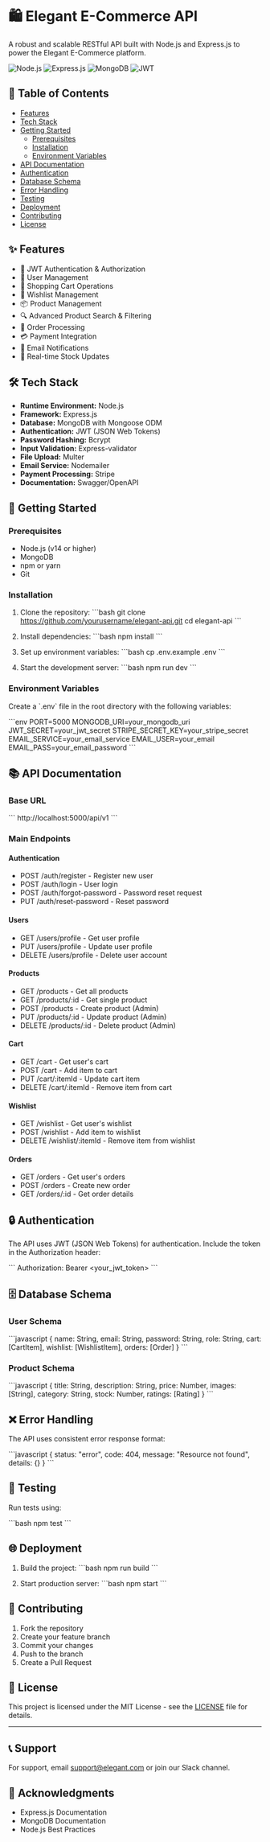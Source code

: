 # 🛍️ Elegant E-Commerce API

A robust and scalable RESTful API built with Node.js and Express.js to power the Elegant E-Commerce platform.

![Node.js](https://img.shields.io/badge/Node.js-43853D?style=for-the-badge&logo=node.js&logoColor=white)
![Express.js](https://img.shields.io/badge/Express.js-404D59?style=for-the-badge)
![MongoDB](https://img.shields.io/badge/MongoDB-4EA94B?style=for-the-badge&logo=mongodb&logoColor=white)
![JWT](https://img.shields.io/badge/JWT-black?style=for-the-badge&logo=JSON%20web%20tokens)

## 📑 Table of Contents

- [Features](#features)
- [Tech Stack](#tech-stack)
- [Getting Started](#getting-started)
  - [Prerequisites](#prerequisites)
  - [Installation](#installation)
  - [Environment Variables](#environment-variables)
- [API Documentation](#api-documentation)
- [Authentication](#authentication)
- [Database Schema](#database-schema)
- [Error Handling](#error-handling)
- [Testing](#testing)
- [Deployment](#deployment)
- [Contributing](#contributing)
- [License](#license)

## ✨ Features

- 🔐 JWT Authentication & Authorization
- 👤 User Management
- 🛒 Shopping Cart Operations
- 💝 Wishlist Management
- 📦 Product Management
- 🔍 Advanced Product Search & Filtering
- 📝 Order Processing
- 💳 Payment Integration
- 📧 Email Notifications
- 🔄 Real-time Stock Updates

## 🛠️ Tech Stack

- **Runtime Environment:** Node.js
- **Framework:** Express.js
- **Database:** MongoDB with Mongoose ODM
- **Authentication:** JWT (JSON Web Tokens)
- **Password Hashing:** Bcrypt
- **Input Validation:** Express-validator
- **File Upload:** Multer
- **Email Service:** Nodemailer
- **Payment Processing:** Stripe
- **Documentation:** Swagger/OpenAPI

## 🚀 Getting Started

### Prerequisites

- Node.js (v14 or higher)
- MongoDB
- npm or yarn
- Git

### Installation

1. Clone the repository:
\`\`\`bash
git clone https://github.com/yourusername/elegant-api.git
cd elegant-api
\`\`\`

2. Install dependencies:
\`\`\`bash
npm install
\`\`\`

3. Set up environment variables:
\`\`\`bash
cp .env.example .env
\`\`\`

4. Start the development server:
\`\`\`bash
npm run dev
\`\`\`

### Environment Variables

Create a \`.env\` file in the root directory with the following variables:

\`\`\`env
PORT=5000
MONGODB_URI=your_mongodb_uri
JWT_SECRET=your_jwt_secret
STRIPE_SECRET_KEY=your_stripe_secret
EMAIL_SERVICE=your_email_service
EMAIL_USER=your_email
EMAIL_PASS=your_email_password
\`\`\`

## 📚 API Documentation

### Base URL
\`\`\`
http://localhost:5000/api/v1
\`\`\`

### Main Endpoints

#### Authentication
- POST /auth/register - Register new user
- POST /auth/login - User login
- POST /auth/forgot-password - Password reset request
- PUT /auth/reset-password - Reset password

#### Users
- GET /users/profile - Get user profile
- PUT /users/profile - Update user profile
- DELETE /users/profile - Delete user account

#### Products
- GET /products - Get all products
- GET /products/:id - Get single product
- POST /products - Create product (Admin)
- PUT /products/:id - Update product (Admin)
- DELETE /products/:id - Delete product (Admin)

#### Cart
- GET /cart - Get user's cart
- POST /cart - Add item to cart
- PUT /cart/:itemId - Update cart item
- DELETE /cart/:itemId - Remove item from cart

#### Wishlist
- GET /wishlist - Get user's wishlist
- POST /wishlist - Add item to wishlist
- DELETE /wishlist/:itemId - Remove item from wishlist

#### Orders
- GET /orders - Get user's orders
- POST /orders - Create new order
- GET /orders/:id - Get order details

## 🔒 Authentication

The API uses JWT (JSON Web Tokens) for authentication. Include the token in the Authorization header:

\`\`\`
Authorization: Bearer <your_jwt_token>
\`\`\`

## 🗄️ Database Schema

### User Schema
\`\`\`javascript
{
  name: String,
  email: String,
  password: String,
  role: String,
  cart: [CartItem],
  wishlist: [WishlistItem],
  orders: [Order]
}
\`\`\`

### Product Schema
\`\`\`javascript
{
  title: String,
  description: String,
  price: Number,
  images: [String],
  category: String,
  stock: Number,
  ratings: [Rating]
}
\`\`\`

## ❌ Error Handling

The API uses consistent error response format:

\`\`\`javascript
{
  status: "error",
  code: 404,
  message: "Resource not found",
  details: {}
}
\`\`\`

## 🧪 Testing

Run tests using:

\`\`\`bash
npm test
\`\`\`

## 🌐 Deployment

1. Build the project:
\`\`\`bash
npm run build
\`\`\`

2. Start production server:
\`\`\`bash
npm start
\`\`\`

## 🤝 Contributing

1. Fork the repository
2. Create your feature branch
3. Commit your changes
4. Push to the branch
5. Create a Pull Request

## 📄 License

This project is licensed under the MIT License - see the [LICENSE](LICENSE) file for details.

---

## 📞 Support

For support, email support@elegant.com or join our Slack channel.

## 🙏 Acknowledgments

- Express.js Documentation
- MongoDB Documentation
- Node.js Best Practices
